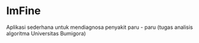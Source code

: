 # ImFine
Aplikasi sederhana untuk mendiagnosa penyakit paru - paru (tugas analisis algoritma Universitas Bumigora)
